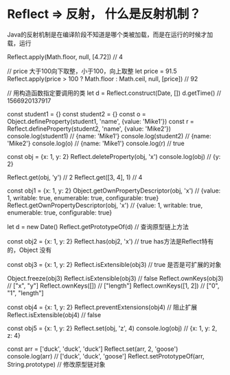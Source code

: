 # Reflect => 反射，  什么是反射机制？
Java的反射机制是在编译阶段不知道是哪个类被加载，而是在运行的时候才加载，运行

Reflect.apply(Math.floor, null, [4.72])  // 4

// price 大于100向下取整，小于100，向上取整
let price = 91.5
Reflect.apply(price > 100 ? Math.floor : Math.ceil, null, [price])  // 92

// 用构造函数指定要调用的类
let d = Reflect.construct(Date, [])
d.getTime()  // 1566920137917


const student1 = {}
const student2 = {}
const o = Object.defineProperty(student1, 'name', {value: 'Mike1'})
const r = Reflect.defineProperty(student2, 'name', {value: 'Mike2'})
console.log(student1)   //  {name: 'Mike1'}
console.log(student2)   //  {name: 'Mike2'}
console.log(o)   //  {name: 'Mike1'}
console.log(r)   //  true


const obj = {x: 1, y: 2}
Reflect.deleteProperty(obj, 'x')
console.log(obj)   // {y: 2}

Reflect.get(obj, 'y')  // 2
Reflect.get([3, 4], 1)  // 4


const obj1 = {x: 1, y: 2}
Object.getOwnPropertyDescriptor(obj, 'x')   // {value: 1, writable: true, enumerable: true, configurable: true}
Reflect.getOwnPropertyDescriptor(obj, 'x')   // {value: 1, writable: true, enumerable: true, configurable: true}


let d = new Date()
Reflect.getPrototypeOf(d)  // 查询原型链上方法


const obj2 = {x: 1, y: 2}
Reflect.has(obj2, 'x')  // true   has方法是Reflect特有的，Object 没有


const obj3 = {x: 1, y: 2}
Reflect.isExtensible(obj3)  // true   是否是可扩展的对象

Object.freeze(obj3)
Reflect.isExtensible(obj3)  // false
Reflect.ownKeys(obj3)  // ["x", "y"]
Reflect.ownKeys([])  // ["length"]
Reflect.ownKeys([1, 2])  // ["0", "1", "length"]


const obj4 = {x: 1, y: 2}
Reflect.preventExtensions(obj4)  // 阻止扩展
Reflect.isExtensible(obj4)  // false


const obj5 = {x: 1, y: 2}
Reflect.set(obj, 'z', 4)
console.log(obj)  // {x: 1, y: 2, z: 4}


const arr = ['duck', 'duck', 'duck']
Reflect.set(arr, 2, 'goose')
console.log(arr)  // ['duck', 'duck', 'goose']
Reflect.setPrototypeOf(arr, String.prototype)   // 修改原型链对象


